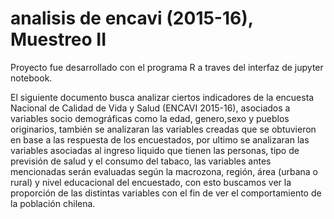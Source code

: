 # analisis de encavi (2015-16), Muestreo II
Proyecto fue desarrollado con el programa R a traves del interfaz de jupyter notebook.

El siguiente documento busca analizar ciertos indicadores de la encuesta Nacional de Calidad de Vida y Salud (ENCAVI 2015-16), asociados a variables socio demográficas como la edad, genero,sexo y pueblos originarios, también se analizaran las variables creadas que se obtuvieron en base a las respuesta de los encuestados, por ultimo se analizaran las variables asociadas al ingreso liquido que tienen las personas, tipo de previsión de salud y el consumo del tabaco, las variables antes mencionadas serán evaluadas según la macrozona, región, área (urbana o rural) y nivel educacional del encuestado, con esto buscamos ver la proporción de las distintas variables con el fin de ver el comportamiento de la población chilena.
